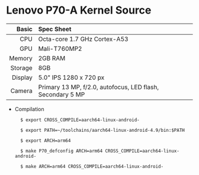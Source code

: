 Lenovo P70-A Kernel Source
==============

Basic   | Spec Sheet
-------:|:-------------------------
CPU     | Octa-core 1.7 GHz Cortex-A53
GPU     | Mali-T760MP2
Memory  | 2GB RAM
Storage | 8GB
Display | 5.0" IPS 1280 x 720 px
Camera  | Primary 13 MP, f/2.0, autofocus, LED flash, Secondary 5 MP

* Compilation
        
        $ export CROSS_COMPILE=aarch64-linux-android-

        $ export PATH=~/toolchains/aarch64-linux-android-4.9/bin:$PATH

        $ export ARCH=arm64

        $ make P70_defconfig ARCH=arm64 CROSS_COMPILE=aarch64-linux-android-

        $ make ARCH=arm64 CROSS_COMPILE=aarch64-linux-android-
